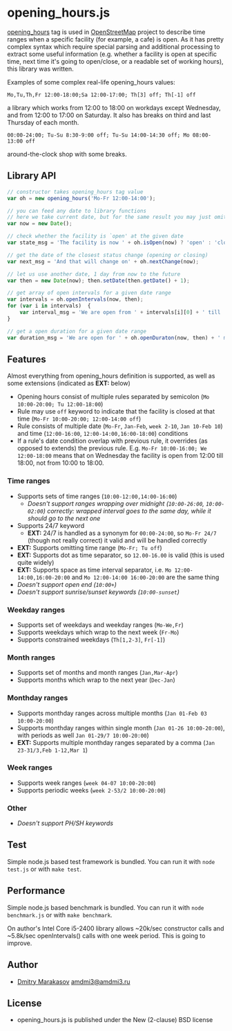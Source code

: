 # opening_hours.js #

[opening_hours](http://wiki.openstreetmap.org/wiki/Key:opening_hours) tag is used in [OpenStreetMap](http://openstreetmap.org) project to describe time ranges when a specific facility (for example, a cafe) is open. As it has pretty complex syntax which require special parsing and additional processing to extract some useful information (e.g. whether a facility is open at specific time, next time it's going to open/close, or a readable set of working hours), this library was written.

Examples of some complex real-life opening_hours values:

```
Mo,Tu,Th,Fr 12:00-18:00;Sa 12:00-17:00; Th[3] off; Th[-1] off
```

a library which works from 12:00 to 18:00 on workdays except Wednesday, and from 12:00 to 17:00 on Saturday. It also has breaks on third and last Thursday of each month.

```
00:00-24:00; Tu-Su 8:30-9:00 off; Tu-Su 14:00-14:30 off; Mo 08:00-13:00 off
```

around-the-clock shop with some breaks.

## Library API

```javascript
// constructor takes opening_hours tag value
var oh = new opening_hours('Mo-Fr 12:00-14:00');

// you can feed any date to library functions
// here we take current date, but for the same result you may just omit date argument
var now = new Date();

// check whether the facility is `open' at the given date
var state_msg = 'The facility is now ' + oh.isOpen(now) ? 'open' : 'close';

// get the date of the closest status change (opening or closing)
var next_msg = 'And that will change on' + oh.nextChange(now);

// let us use another date, 1 day from now to the future
var then = new Date(now); then.setDate(then.getDate() + 1);

// get array of open intervals for a given date range
var intervals = oh.openIntervals(now, then);
for (var i in intervals)  {
	var interval_msg = 'We are open from ' + intervals[i][0] + ' till ' + intervals[i][1];
}

// get a open duration for a given date range
var duration_msg = 'We are open for ' + oh.openDuraton(now, then) + ' milliseconds today';
```

## Features

Almost everything from opening_hours definition is supported, as well as some extensions (indicated as **EXT:** below)

* Opening hours consist of multiple rules separated by semicolon (```Mo 10:00-20:00; Tu 12:00-18:00```)
* Rule may use ```off``` keyword to indicate that the facility is closed at that time (```Mo-Fr 10:00-20:00; 12:00-14:00 off```)
* Rule consists of multiple date (```Mo-Fr```, ```Jan-Feb```, ```week 2-10```, ```Jan 10-Feb 10```) and time (```12:00-16:00```, ```12:00-14:00,16:00-18:00```) conditions
* If a rule's date condition overlap with previous rule, it overrides (as opposed to extends) the previous rule. E.g. ```Mo-Fr 10:00-16:00; We 12:00-18:00``` means that on Wednesday the facility is open from 12:00 till 18:00, not from 10:00 to 18:00.

### Time ranges ###

* Supports sets of time ranges (```10:00-12:00,14:00-16:00```)
  * *Doesn't support ranges wrapping over midnight (```10:00-26:00```, ```10:00-02:00```) correctly: wrapped interval goes to the same day, while it should go to the next one*
* Supports 24/7 keyword
  * **EXT:** 24/7 is handled as a synonym for ```00:00-24:00```, so ```Mo-Fr 24/7``` (though not really correct) it valid and will be handled correctly
* **EXT:** Supports omitting time range (```Mo-Fr; Tu off```)
* **EXT:** Supports dot as time separator, so ```12.00-16.00``` is valid (this is used quite widely)
* **EXT:** Supports space as time interval separator, i.e. ```Mo 12:00-14:00,16:00-20:00``` and ```Mo 12:00-14:00 16:00-20:00``` are the same thing
* *Doesn't support open end (```10:00+```)*
* *Doesn't support sunrise/sunset keywords (```10:00-sunset```)*

### Weekday ranges ###

* Supports set of weekdays and weekday ranges (```Mo-We,Fr```)
* Supports weekdays which wrap to the next week (```Fr-Mo```)
* Supports constrained weekdays (```Th[1,2-3]```, ```Fr[-1]```)

### Month ranges ###

* Supports set of months and month ranges (```Jan,Mar-Apr```)
* Supports months which wrap to the next year (```Dec-Jan```)

### Monthday ranges ###

* Supports monthday ranges across multiple months (```Jan 01-Feb 03 10:00-20:00```)
* Supports monthday ranges within single month (```Jan 01-26 10:00-20:00```), with periods as well ```Jan 01-29/7 10:00-20:00```)
* **EXT:** Supports multiple monthday ranges separated by a comma (```Jan 23-31/3,Feb 1-12,Mar 1```)

### Week ranges ###

* Supports week ranges (```week 04-07 10:00-20:00```)
* Supports periodic weeks (```week 2-53/2 10:00-20:00```)

### Other ###

* *Doesn't support PH/SH keywords*

## Test ##

Simple node.js based test framework is bundled. You can run it with ```node test.js``` or with ```make test```.

## Performance ##

Simple node.js based benchmark is bundled. You can run it with ```node benchmark.js``` or with ```make benchmark```.

On author's Intel Core i5-2400 library allows ~20k/sec constructor calls and ~5.8k/sec openIntervals() calls with one week period. This is going to improve.

## Author ##

* [Dmitry Marakasov](https://github.com/rodneyrehm) <amdmi3@amdmi3.ru>

## License ##

* opening_hours.js is published under the New (2-clause) BSD license
